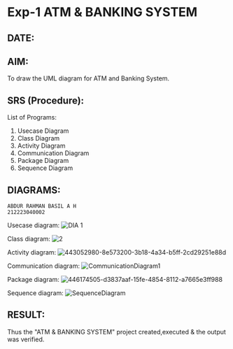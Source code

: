 # Exp-1 ATM & BANKING SYSTEM
## DATE:
## AIM:
To draw the UML diagram for ATM and Banking System.

## SRS (Procedure):
List of Programs:

1. Usecase Diagram
2. Class Diagram
3. Activity Diagram
4. Communication Diagram
5. Package Diagram
6. Sequence Diagram

## DIAGRAMS:
```
ABDUR RAHMAN BASIL A H
212223040002
```
Usecase diagram:
![DIA 1](https://github.com/user-attachments/assets/c2e54c4e-df82-4b00-bec3-15f109174f01)

Class diagram:
![2](https://github.com/user-attachments/assets/2031de97-8720-4dc8-9d63-1782f3342b07)

Activity diagram:
![443052980-8e573200-3b18-4a34-b5ff-2cd29251e88d](https://github.com/user-attachments/assets/93503975-149a-4aec-bafa-19bd19e91dd6)

Communication diagram:
![CommunicationDiagram1](https://github.com/user-attachments/assets/7e7fa248-81f3-4154-aa30-256e481e9f0e)

Package diagram: 
![446174505-d3837aaf-15fe-4854-8112-a7665e3ff988](https://github.com/user-attachments/assets/2a8f1a87-2398-4c2a-8ffc-9c718739772f)

Sequence diagram:
![SequenceDiagram](https://github.com/user-attachments/assets/e4c11c80-7611-4a7a-a8e8-e64329f7171b)

## RESULT:
Thus the "ATM & BANKING SYSTEM" project created,executed & the output was verified.
